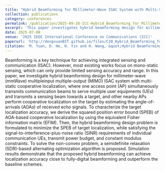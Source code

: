 ```yaml
---
title: "Hybrid Beamforming for Millimeter-Wave ISAC System with Multi-Static Cooperative Localization"
collection: publications
category: conferences
permalink: /publication/2025-09-28-ICC-Hybrid_Beamforming_for_Millimeter-Wave_ISAC_System_with_Multi-Static_Cooperative_Localization-number-19
excerpt: 'This paper investigates hybrid beamforming design for millimeter-wave (mmWave) multipleinput multiple-output (MIMO) ISAC system with multi-static cooperative localization, where one access point (AP) simultaneously transmits communication beams to serve multiple user equipments (UEs) and transmits a sensing beam towards a target, and other nearby APs perform cooperative localization on the target by estimating the angle-of-arrivals (AOAs) of received echo signals.'
date: 2025-07-08
venue: '2025 IEEE International Conference on Communications (ICC)'
paperurl: 'http://dongxuanBIT.github.io/files/C20_Hybrid_Beamforming_for_Millimeter-Wave_ISAC_System_with_Multi-Static_Cooperative_Localization.pdf'
citation: 'M. Yuan, D. He, H. Yin and H. Wang, &quot;Hybrid Beamforming for Millimeter-Wave ISAC System with Multi-Static Cooperative Localization,&quot; in <i>Proc. 2025 IEEE International Conference on Communications (ICC)</i>, Montreal, QC, Canada, 2025, pp. 6729-6734.'
---
```


Beamforming is a key technique for achieving integrated sensing and communication (ISAC). However, most existing works focus on mono-static sensing, which can only provide limited sensing accuracy and range. In this paper, we investigate hybrid beamforming design for millimeter-wave (mmWave) multipleinput multiple-output (MIMO) ISAC system with multi-static cooperative localization, where one access point (AP) simultaneously transmits communication beams to serve multiple user equipments (UEs) and transmits a sensing beam towards a target, and other nearby APs perform cooperative localization on the target by estimating the angle-of-arrivals (AOAs) of received echo signals. To characterize the target localization accuracy, we derive the squared position error bound (SPEB) of AOA-based cooperative localization by using the equivalent Fisher information matrix (EFIM). Then, the hybrid beamforming design problem is formulated to minimize the SPEB of target localization, while satisfying the signal-to-interference-plus-noise ratio (SINR) requirements of individual communication UEs, transmit power budget, and constant modulus constraints. To solve the non-convex problem, a semidefinite relaxation (SDR)-based alternating optimization algorithm is proposed. Simulation results demonstrate that the proposed hybrid beamforming can achieve localization accuracy close to fully-digital beamforming and outperform the baseline schemes.